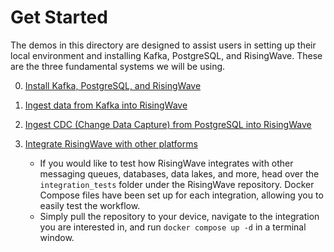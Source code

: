 # Get Started

The demos in this directory are designed to assist users in setting up their local environment and installing Kafka, PostgreSQL, and RisingWave. These are the three fundamental systems we will be using.

0. [Install Kafka, PostgreSQL, and RisingWave](00-install-kafka-pg-rw.md)

1. [Ingest data from Kafka into RisingWave](01-ingest-kafka-data.md)

2. [Ingest CDC (Change Data Capture) from PostgreSQL into RisingWave](02-ingest-pg-cdc.md)

3. [Integrate RisingWave with other platforms](https://github.com/risingwavelabs/risingwave/tree/main/integration_tests)
    * If you would like to test how RisingWave integrates with other messaging queues, databases, data lakes, and more, head over the `integration_tests` folder under the RisingWave repository. Docker Compose files have been set up for each integration, allowing you to easily test the workflow.
    * Simply pull the repository to your device, navigate to the integration you are interested in, and run `docker compose up -d` in a terminal window. 
